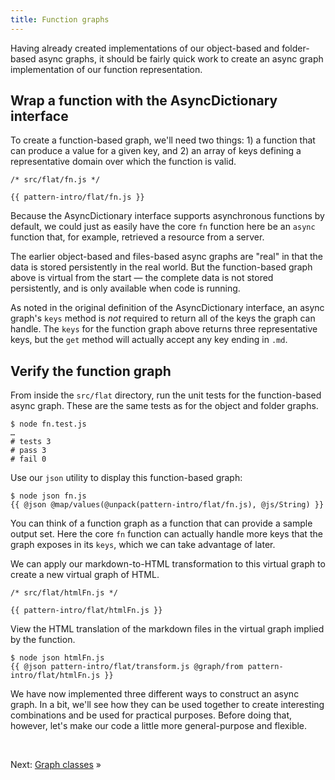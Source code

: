 ```yaml
---
title: Function graphs
---
```


Having already created implementations of our object-based and folder-based async graphs, it should be fairly quick work to create an async graph implementation of our function representation.

## Wrap a function with the AsyncDictionary interface

To create a function-based graph, we'll need two things: 1) a function that can produce a value for a given key, and 2) an array of keys defining a representative domain over which the function is valid.

```{{'js'}}
/* src/flat/fn.js */

{{ pattern-intro/flat/fn.js }}
```

Because the AsyncDictionary interface supports asynchronous functions by default, we could just as easily have the core `fn` function here be an `async` function that, for example, retrieved a resource from a server.

The earlier object-based and files-based async graphs are "real" in that the data is stored persistently in the real world. But the function-based graph above is virtual from the start — the complete data is not stored persistently, and is only available when code is running.

As noted in the original definition of the AsyncDictionary interface, an async graph's `keys` method is _not_ required to return all of the keys the graph can handle. The `keys` for the function graph above returns three representative keys, but the `get` method will actually accept any key ending in `.md`.

## Verify the function graph

<span class="tutorialStep"></span> From inside the `src/flat` directory, run the unit tests for the function-based async graph. These are the same tests as for the object and folder graphs.

```console
$ node fn.test.js
…
# tests 3
# pass 3
# fail 0
```

<span class="tutorialStep"></span> Use our `json` utility to display this function-based graph:

```console
$ node json fn.js
{{ @json @map/values(@unpack(pattern-intro/flat/fn.js), @js/String) }}
```

You can think of a function graph as a function that can provide a sample output set. Here the core `fn` function can actually handle more keys that the graph exposes in its `keys`, which we can take advantage of later.

We can apply our markdown-to-HTML transformation to this virtual graph to create a new virtual graph of HTML.

```{{'js'}}
/* src/flat/htmlFn.js */

{{ pattern-intro/flat/htmlFn.js }}
```

<span class="tutorialStep"></span> View the HTML translation of the markdown files in the virtual graph implied by the function.

```console
$ node json htmlFn.js
{{ @json pattern-intro/flat/transform.js @graph/from pattern-intro/flat/htmlFn.js }}
```

We have now implemented three different ways to construct an async graph. In a bit, we'll see how they can be used together to create interesting combinations and be used for practical purposes. Before doing that, however, let's make our code a little more general-purpose and flexible.

&nbsp;

Next: [Graph classes](classes.html) »
